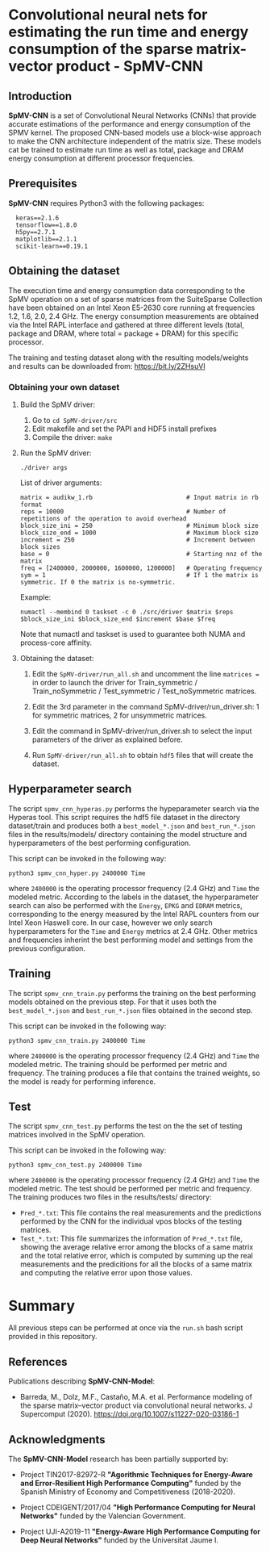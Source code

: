 # Convolutional neural nets for estimating the run time and energy consumption of the sparse matrix-vector product - SpMV-CNN

## Introduction

**SpMV-CNN** is a set of Convolutional Neural Networks (CNNs) that provide 
accurate estimations of the performance and energy consumption of the SPMV 
kernel. The proposed CNN-based models use a block-wise approach to make the 
CNN architecture independent of the matrix size. These models cat be trained 
to estimate run time as well as total, package and DRAM energy consumption at 
different processor frequencies. 

## Prerequisites

**SpMV-CNN** requires Python3 with the following packages:
```
  keras==2.1.6
  tensorflow==1.8.0
  h5py==2.7.1
  matplotlib==2.1.1
  scikit-learn==0.19.1
```

## Obtaining the dataset

The execution time and energy consumption data corresponding to the SpMV operation
on a set of sparse matrices from the SuiteSparse Collection have been obtained on 
an Intel Xeon E5-2630 core running at frequencies 1.2, 1.6, 2.0, 2.4 GHz. The energy 
consumption measurements are obtained via the Intel RAPL interface and gathered at 
three different levels (total, package and DRAM, where total = package + DRAM) 
for this specific processor.

The training and testing dataset along with the resulting models/weights and results 
can be downloaded from: https://bit.ly/2ZHsuVI

### Obtaining your own dataset

1. Build the SpMV driver:

    1. Go to `cd SpMV-driver/src`
    1. Edit makefile and set the PAPI and HDF5 install prefixes
    3. Compile the driver: `make`

2. Run the SpMV driver:

    `./driver args`

    List of driver arguments:
    ```
    matrix = audikw_1.rb                          # Input matrix in rb format
    reps = 10000                                  # Number of repetitions of the operation to avoid overhead
    block_size_ini = 250                          # Minimum block size
    block_size_end = 1000                         # Maximum block size
    increment = 250                               # Increment between block sizes
    base = 0                                      # Starting nnz of the matrix
    freq = [2400000, 2000000, 1600000, 1200000]   # Operating frequency
    sym = 1                                       # If 1 the matrix is symmetric. If 0 the matrix is no-symmetric.
    ```

    Example:

    `numactl --membind 0 taskset -c 0 ./src/driver $matrix $reps $block_size_ini $block_size_end $increment $base $freq`

    Note that numactl and taskset is used to guarantee both NUMA and process-core affinity.

3. Obtaining the dataset:

    1. Edit the `SpMV-driver/run_all.sh` and uncomment the line `matrices =` in order to launch the driver for 
       Train_symmetric / Train_noSymmetric / Test_symmetric / Test_noSymmetric matrices.

    2. Edit the 3rd parameter in the command SpMV-driver/run_driver.sh: 1 for symmetric matrices, 2 for unsymmetric matrices.

    3. Edit the command in SpMV-driver/run_driver.sh to select the input parameters of the driver as explained before.

    4. Run `SpMV-driver/run_all.sh` to obtain `hdf5` files that will create the dataset.
 

## Hyperparameter search

The script `spmv_cnn_hyperas.py` performs the hypeparameter search via the Hyperas tool.
This script requires the hdf5 file dataset in the directory dataset/train and produces
both a `best_model_*.json` and `best_run_*.json` files in the results/models/ directory
containing the model structure and hyperparameters of the best performing configuration.

This script can be invoked in the following way:

`python3 spmv_cnn_hyper.py 2400000 Time`

where `2400000` is the operating processor frequency (2.4 GHz) and `Time` the modeled metric.
According to the labels in the dataset, the hyperparameter search can also be 
performed with the `Energy`, `EPKG` and `EDRAM` metrics, corresponding to the energy
measured by the Intel RAPL counters from our Intel Xeon Haswell core. In our case, however
we only search hyperparameters for the `Time` and `Energy` metrics at 2.4 GHz. Other metrics
and frequencies inherint the best performing model and settings from the previous
configuration.

## Training

The script `spmv_cnn_train.py` performs the training on the best performing models obtained
on the previous step. For that it uses both the `best_model_*.json` and `best_run_*.json` files
obtained in the second step. 

This script can be invoked in the following way:

`python3 spmv_cnn_train.py 2400000 Time`

where `2400000` is the operating processor frequency (2.4 GHz) and `Time` the modeled metric.
The training should be performed per metric and frequency. The training produces a file that
contains the trained weights, so the model is ready for performing inference.

## Test

The script `spmv_cnn_test.py` performs the test on the the set of testing matrices involved in
the SpMV operation.

This script can be invoked in the following way:

`python3 spmv_cnn_test.py 2400000 Time`

where `2400000` is the operating processor frequency (2.4 GHz) and `Time` the modeled metric.
The test should be performed per metric and frequency. The training produces two files in the 
results/tests/ directory:

* `Pred_*.txt`: This file contains the real measurements and the predictions performed by 
the CNN for the individual vpos blocks of the testing matrices.
* `Test_*.txt`: This file summarizes the information of `Pred_*.txt` file, showing the average
relative error among the blocks of a same matrix and the total relative error, which is computed
by summing up the real measurements and the predicitions for all the blocks of a same matrix and
computing the relative error upon those values.

# Summary

All previous steps can be performed at once via the `run.sh` bash script provided in this repository.

## References

Publications describing **SpMV-CNN-Model**:

* Barreda, M., Dolz, M.F., Castaño, M.A. et al. Performance modeling of the sparse matrix–vector product 
 via convolutional neural networks. J Supercomput (2020). https://doi.org/10.1007/s11227-020-03186-1

## Acknowledgments

The **SpMV-CNN-Model** research has been partially supported by:

* Project TIN2017-82972-R **"Agorithmic Techniques for Energy-Aware and Error-Resilient High Performance Computing"** funded by the Spanish Ministry of Economy and Competitiveness (2018-2020).

* Project CDEIGENT/2017/04 **"High Performance Computing for Neural Networks"** funded by the Valencian Government.

* Project UJI-A2019-11 **"Energy-Aware High Performance Computing for Deep Neural Networks"** funded by the Universitat Jaume I.


